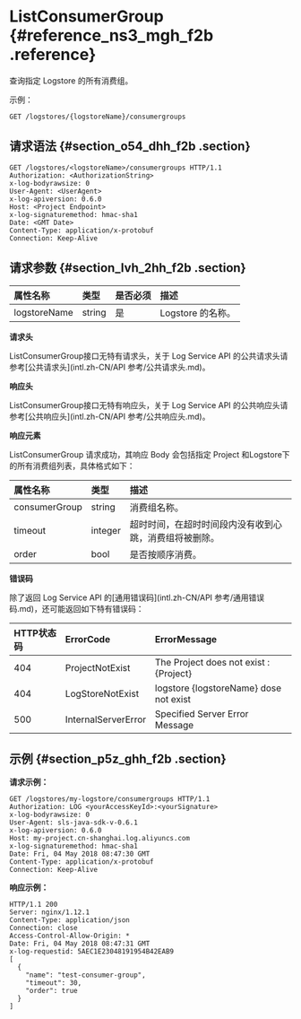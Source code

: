 # ListConsumerGroup {#reference_ns3_mgh_f2b .reference}

查询指定 Logstore 的所有消费组。

示例：

```
GET /logstores/{logstoreName}/consumergroups
```

## 请求语法 {#section_o54_dhh_f2b .section}

```
GET /logstores/<logstoreName>/consumergroups HTTP/1.1
Authorization: <AuthorizationString>
x-log-bodyrawsize: 0
User-Agent: <UserAgent>
x-log-apiversion: 0.6.0
Host: <Project Endpoint>
x-log-signaturemethod: hmac-sha1
Date: <GMT Date>
Content-Type: application/x-protobuf
Connection: Keep-Alive
```

## 请求参数 {#section_lvh_2hh_f2b .section}

|属性名称|类型|是否必须|描述|
|:---|:-|:---|:-|
|logstoreName|string|是|Logstore 的名称。|

**请求头**

ListConsumerGroup接口无特有请求头，关于 Log Service API 的公共请求头请参考[公共请求头](intl.zh-CN/API 参考/公共请求头.md)。

**响应头**

ListConsumerGroup接口无特有响应头，关于 Log Service API 的公共响应头请参考[公共响应头](intl.zh-CN/API 参考/公共响应头.md)。

**响应元素**

ListConsumerGroup 请求成功，其响应 Body 会包括指定 Project 和Logstore下的所有消费组列表，具体格式如下：

|属性名称|类型|描述|
|:---|:-|:-|
|consumerGroup|string|消费组名称。|
|timeout|integer|超时时间，在超时时间段内没有收到心跳，消费组将被删除。|
|order|bool|是否按顺序消费。|

**错误码**

除了返回 Log Service API 的[通用错误码](intl.zh-CN/API 参考/通用错误码.md)，还可能返回如下特有错误码：

|HTTP状态码|ErrorCode|ErrorMessage|
|:------|:--------|:-----------|
|404|ProjectNotExist|The Project does not exist : \{Project\}|
|404|LogStoreNotExist|logstore \{logstoreName\} dose not exist|
|500|InternalServerError|Specified Server Error Message|

## 示例 {#section_p5z_ghh_f2b .section}

**请求示例：**

```
GET /logstores/my-logstore/consumergroups HTTP/1.1
Authorization: LOG <yourAccessKeyId>:<yourSignature>
x-log-bodyrawsize: 0
User-Agent: sls-java-sdk-v-0.6.1
x-log-apiversion: 0.6.0
Host: my-project.cn-shanghai.log.aliyuncs.com
x-log-signaturemethod: hmac-sha1
Date: Fri, 04 May 2018 08:47:30 GMT
Content-Type: application/x-protobuf
Connection: Keep-Alive
```

**响应示例：**

```
HTTP/1.1 200
Server: nginx/1.12.1
Content-Type: application/json
Connection: close
Access-Control-Allow-Origin: *
Date: Fri, 04 May 2018 08:47:31 GMT
x-log-requestid: 5AEC1E23048191954B42EAB9
[
  {
    "name": "test-consumer-group",
    "timeout": 30,
    "order": true
  }
]
```

